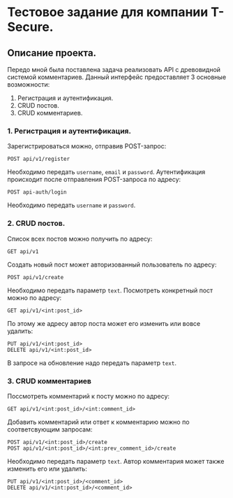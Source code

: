 # Тестовое задание для компании T-Secure.

## Описание проекта.

Передо мной была поставлена задача реализовать API
с древовидной системой комментариев.
Данный интерфейс предоставляет 3 основные возможности:

1. Регистрация и аутентификация.
2. CRUD постов.
3. CRUD комментариев.

### 1. Регистрация и аутентификация.

Зарегистрироваться можно, отправив POST-запрос:
```
POST api/v1/register
```
Необходимо передать `username`, `email` и `password`.
Аутентификация происходит после отправления POST-запроса по адресу:
```
POST api-auth/login
```
Необходимо передать `username` и `password`.

### 2. CRUD постов.

Список всех постов можно получить по адресу:
```
GET api/v1
```
Создать новый пост может авторизованный пользователь по адресу:
```
POST api/v1/create
```
Необходимо передать параметр `text`.
Посмотреть конкретный пост можно по адресу:
```
GET api/v1/<int:post_id>
```
По этому же адресу автор поста может его изменить или вовсе удалить:
```
PUT api/v1/<int:post_id>
DELETE api/v1/<int:post_id>
```
В запросе на обновление надо передать параметр `text`.

### 3. CRUD комментариев

Поссмотреть комментарий к посту можно по адресу:
```
GET api/v1/<int:post_id>/<int:comment_id>
```
Добавить комментарий или ответ к комментарию можно по соответсвующим запросам:
```
POST api/v1/<int:post_id>/create
POST api/v1/<int:post_id>/<int:prev_comment_id>/create
```
Необходимо передать параметр `text`.
Автор комментария может также изменить его или удалить:
```
PUT api/v1/<int:post_id>/<comment_id>
DELETE api/v1/<int:post_id>/<comment_id>
```